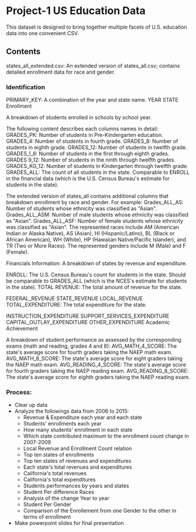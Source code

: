# Project-1 US Education Data

This dataset is designed to bring together multiple facets of U.S. education data into one convenient CSV.

## Contents

states_all_extended.csv: An extended version of states_all.csv; contains detailed enrollment data for race and gender.


### Identification
PRIMARY_KEY: A combination of the year and state name.
YEAR
STATE
Enrollment

A breakdown of students enrolled in schools by school year.

The following content describes each columns names in detail:
GRADES_PK: Number of students in Pre-Kindergarten education.
GRADES_4: Number of students in fourth grade.
GRADES_8: Number of students in eighth grade.
GRADES_12: Number of students in twelfth grade.
GRADES_1_8: Number of students in the first through eighth grades.
GRADES 9_12: Number of students in the ninth through twelfth grades.
GRADES_KG_12: Number of students in Kindergarten through twelfth grade.
GRADES_ALL: The count of all students in the state. Comparable to ENROLL in the financial data (which is the U.S. Census Bureau's estimate for students in the state).

The extended version of states_all contains additional columns that breakdown enrollment by race and gender. For example:
Grades_ALL_AS: Number of students whose ethnicity was classified as "Asian".
Grades_ALL_ASM: Number of male students whose ethnicity was classified as "Asian".
Grades_ALL_ASF: Number of female students whose ethnicity was classified as "Asian".
The represented races include AM (American Indian or Alaska Native), AS (Asian), HI (Hispanic/Latino), BL (Black or African American), WH (White), HP (Hawaiian Native/Pacific Islander), and TR (Two or More Races). The represented genders include M (Male) and F (Female).

Financials Information:
A breakdown of states by revenue and expenditure.

ENROLL: The U.S. Census Bureau's count for students in the state. Should be comparable to GRADES_ALL (which is the NCES's estimate for students in the state).
TOTAL REVENUE: The total amount of revenue for the state.

FEDERAL_REVENUE
STATE_REVENUE
LOCAL_REVENUE
TOTAL_EXPENDITURE: The total expenditure for the state.

INSTRUCTION_EXPENDITURE
SUPPORT_SERVICES_EXPENDITURE
CAPITAL_OUTLAY_EXPENDITURE
OTHER_EXPENDITURE
Academic Achievement

A breakdown of student performance as assessed by the corresponding exams (math and reading, grades 4 and 8):
AVG_MATH_4_SCORE: The state's average score for fourth graders taking the NAEP math exam.
AVG_MATH_8_SCORE: The state's average score for eight graders taking the NAEP math exam.
AVG_READING_4_SCORE: The state's average score for fourth graders taking the NAEP reading exam.
AVG_READING_8_SCORE: The state's average score for eighth graders taking the NAEP reading exam.

### Process: 
* Clear up data
* Analyze the followings data from 2006 to 2015:
   * Revenue & Expenditure each year and each state
   * Students' enrollments each year
   * How many students' enrollment in each state
   * Which state contributed maximum to the enrollment count change in 2007-2009
   * Local Revenue and Enrollment Count relation
   * Top ten states of enrollments 
   * Top ten states of revenues and expenditures
   * Each state's total revenues and expenditures
   * California's total revenues
   * California's total expenditures
   * Students performances by years and states
   * Student Per difference Races
   * Analysis of the change Year to year
   * Student Per Gender
   * Comparison of the Enrollement from one Gender to the other in terms of enrollment
 * Make powerpoint slides for final presentation



